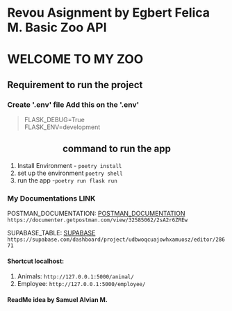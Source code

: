 <h1>Revou Asignment by <bold>Egbert Felica M.</bold> Basic Zoo API <h1>

# WELCOME TO MY ZOO

## Requirement to run the project

### Create '.env' file Add this on the '.env'

> FLASK_DEBUG=True <br>
> FLASK_ENV=development

<h2 align="center"> command to run the app </h2>

1. Install Environment - `poetry install`
2. set up the environment `poetry shell`
3. run the app -`poetry run flask run`

### My Documentations LINK

POSTMAN_DOCUMENTATION: [POSTMAN_DOCUMENTATION](https://documenter.getpostman.com/view/32585062/2sA2r6ZREw)
`https://documenter.getpostman.com/view/32585062/2sA2r6ZREw`

SUPABASE_TABLE: [SUPABASE](https://supabase.com/dashboard/project/udbwoqcuajowhxamuosz/editor/28671)
`https://supabase.com/dashboard/project/udbwoqcuajowhxamuosz/editor/28671`

#### Shortcut localhost:

1. Animals: `http://127.0.0.1:5000/animal/`
2. Employee: `http://127.0.0.1:5000/employee/`

#### ReadMe idea by Samuel Alvian M.